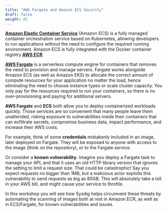 ```yaml
---
title: "AWS Fargate and Amazon ECS Security"
draft: false
weight: 05
---
```


[**Amazon Elastic Container Service**](https://aws.amazon.com/ecs) (Amazon ECS) is a fully managed container orchestration service based on Kubernetes, allowing developers to run applications without the need to configure the required running environment. Amazon ECS is fully integrated with the Docker container registry [**AWS ECR**](https://aws.amazon.com/ecr).

[**AWS Fargate**](https://aws.amazon.com/fargate) is a serverless compute engine for containers that removes the need to provision and manage servers. Fargate works alongside Amazon ECS (as well as Amazon EKS) to allocate the correct amount of compute resources for your application no matter the load, hence eliminating the need to choose instance types or scale cluster capacity. You only pay for the resources required to run your containers, so there is no over-provisioning and paying for additional servers.

**AWS Fargate** and **ECS** both allow you to deploy containerized workloads quickly. Those services are so convenient that many people leave them unattended, risking exposure to vulnerabilities inside their containers that can exfiltrate secrets, compromise business data, impact performance, and increase their AWS costs.

For example, think of some **credentials** mistakenly included in an image, later deployed on Fargate. They will be exposed to anyone with access to the image (think on the repository), or to the Fargate service.

Or consider a **known vulnerability**. Imagine you deploy a Fargate task to manage your API, and that it uses an old HTTP library version that ignores the setting to limit a request size. That could be catastrophic! Say you expect requests no bigger than 1MB, but a malicious actor exploits this vulnerability to send requests as big as 80GB. This will absolutely take a toll in your AWS bill, and might cause your service to throttle.

In this workshop you will see how Sysdig helps circumvent these threats by automating the scanning of images both at rest in Amazon ECR, as well as in ECS/Fargate, for known vulnerabilities and issues.
